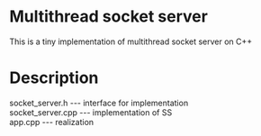 # Multithread socket server
This is a tiny implementation of multithread socket server on C++

# Description

socket_server.h   --- interface for implementation  
socket_server.cpp --- implementation of SS  
app.cpp           --- realization  
